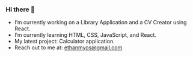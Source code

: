 ### Hi there 👋

- I’m currently working on a Library Application and a CV Creator using React.
- I’m currently learning HTML, CSS, JavaScript, and React.
- My latest project: Calculator application.
- Reach out to me at: ethanmyos@gmail.com
